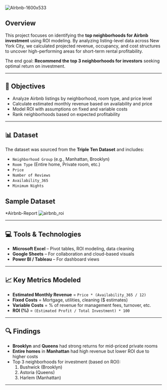 ![AIrbnb-1600x533](https://github.com/user-attachments/assets/107a637d-28bc-4141-a756-635c8704d1bd)


## Overview
This project focuses on identifying the **top neighborhoods for Airbnb investment** using ROI modeling. By analyzing listing-level data across New York City, we calculated projected revenue, occupancy, and cost structures to uncover high-performing areas for short-term rental profitability.

The end goal: **Recommend the top 3 neighborhoods for investors** seeking optimal return on investment.

---

## 🎯 Objectives
- Analyze Airbnb listings by neighborhood, room type, and price level
- Calculate estimated monthly revenue based on availability and price
- Model ROI with assumptions on fixed and variable costs
- Rank neighborhoods based on expected profitability

---

## 📊 Dataset
The dataset was sourced from the **Triple Ten Dataset** and includes:
- `Neighborhood Group` (e.g., Manhattan, Brooklyn)
- `Room Type` (Entire home, Private room, etc.)
- `Price`
- `Number of Reviews`
- `Availability_365`
- `Minimum Nights`

## Sample Dataset
*Airbnb-Report ![airbnb_roi](https://github.com/user-attachments/assets/99cdbed0-7eb0-4797-82c3-2d1f0e912348)


---

## 💻 Tools & Technologies
- **Microsoft Excel** – Pivot tables, ROI modeling, data cleaning
- **Google Sheets** – For collaboration and cloud-based visuals
- **Power BI / Tableau** – For dashboard views

---

## 📈 Key Metrics Modeled
- **Estimated Monthly Revenue** = `Price * (Availability_365 / 12)`
- **Fixed Costs** = Mortgage, utilities, cleaning ($ estimates)
- **Variable Costs** = % of revenue for management fees, turnover, etc.
- **ROI (%)** = `(Estimated Profit / Total Investment) * 100`

---

## 🔍 Findings
- **Brooklyn** and **Queens** had strong returns for mid-priced private rooms
- **Entire homes** in **Manhattan** had high revenue but lower ROI due to higher costs
- Top 3 neighborhoods for investment (based on ROI):  
  1. Bushwick (Brooklyn)  
  2. Astoria (Queens)  
  3. Harlem (Manhattan)

---
